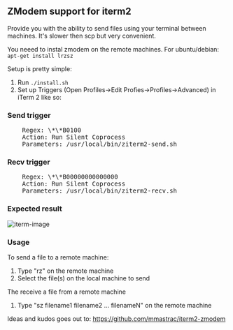 ZModem support for iterm2
------------------------------

Provide you with the ability to send files using your terminal between
machines. It's slower then scp but very convenient.

You neeed to instal zmodem on the remote machines.
For ubuntu/debian: ```apt-get install lrzsz```

Setup is pretty simple:

1. Run ```./install.sh```
2. Set up Triggers (Open Profiles->Edit Profies->Profiles->Advanced) in iTerm 2 like so:

### Send trigger
<pre>
    Regex: \*\*B0100
    Action: Run Silent Coprocess
    Parameters: /usr/local/bin/ziterm2-send.sh
</pre>
### Recv trigger
<pre>
    Regex: \*\*B00000000000000
    Action: Run Silent Coprocess
    Parameters: /usr/local/bin/ziterm2-recv.sh
</pre>

### Expected result
![iterm-image](https://raw.githubusercontent.com/wennergr/zterm2/master/doc/images/iterm2-install.png "Trigger Settings")


### Usage
To send a file to a remote machine:

1. Type "rz" on the remote machine
2. Select the file(s) on the local machine to send

The receive a file from a remote machine

1. Type "sz filename1 filename2 … filenameN" on the remote machine

Ideas and kudos goes out to: https://github.com/mmastrac/iterm2-zmodem

